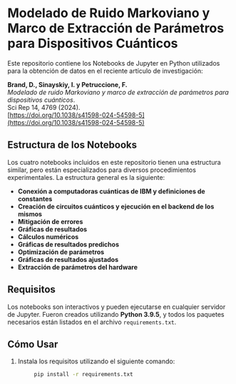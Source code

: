 # Modelado de Ruido Markoviano y Marco de Extracción de Parámetros para Dispositivos Cuánticos

Este repositorio contiene los Notebooks de Jupyter en Python utilizados para la obtención de datos en el reciente artículo de investigación:

**Brand, D., Sinayskiy, I. y Petruccione, F.**  
*Modelado de ruido Markoviano y marco de extracción de parámetros para dispositivos cuánticos*.  
Sci Rep 14, 4769 (2024).  
[https://doi.org/10.1038/s41598-024-54598-5](https://doi.org/10.1038/s41598-024-54598-5)

## Estructura de los Notebooks

Los cuatro notebooks incluidos en este repositorio tienen una estructura similar, pero están especializados para diversos procedimientos experimentales. La estructura general es la siguiente:

- **Conexión a computadoras cuánticas de IBM y definiciones de constantes**  
- **Creación de circuitos cuánticos y ejecución en el backend de los mismos**  
- **Mitigación de errores**  
- **Gráficas de resultados**  
- **Cálculos numéricos**  
- **Gráficas de resultados predichos**  
- **Optimización de parámetros**  
- **Gráficas de resultados ajustados**  
- **Extracción de parámetros del hardware**

## Requisitos

Los notebooks son interactivos y pueden ejecutarse en cualquier servidor de Jupyter. Fueron creados utilizando **Python 3.9.5**, y todos los paquetes necesarios están listados en el archivo `requirements.txt`.

## Cómo Usar

1. Instala los requisitos utilizando el siguiente comando:  
   ```bash
        pip install -r requirements.txt
    ```